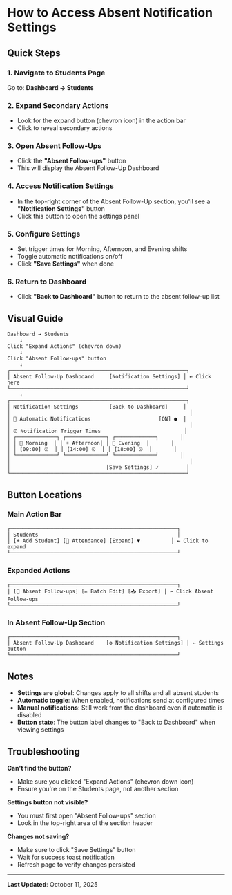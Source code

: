 # How to Access Absent Notification Settings

## Quick Steps

### 1. Navigate to Students Page
Go to: **Dashboard → Students**

### 2. Expand Secondary Actions
- Look for the expand button (chevron icon) in the action bar
- Click to reveal secondary actions

### 3. Open Absent Follow-Ups
- Click the **"Absent Follow-ups"** button
- This will display the Absent Follow-Up Dashboard

### 4. Access Notification Settings
- In the top-right corner of the Absent Follow-Up section, you'll see a **"Notification Settings"** button
- Click this button to open the settings panel

### 5. Configure Settings
- Set trigger times for Morning, Afternoon, and Evening shifts
- Toggle automatic notifications on/off
- Click **"Save Settings"** when done

### 6. Return to Dashboard
- Click **"Back to Dashboard"** button to return to the absent follow-up list

## Visual Guide

```
Dashboard → Students
    ↓
Click "Expand Actions" (chevron down)
    ↓
Click "Absent Follow-ups" button
    ↓
┌─────────────────────────────────────────────────────────┐
│ Absent Follow-Up Dashboard     [Notification Settings] │ ← Click here
└─────────────────────────────────────────────────────────┘
    ↓
┌─────────────────────────────────────────────────────────┐
│ Notification Settings          [Back to Dashboard]     │
│                                                          │
│ 🔔 Automatic Notifications                      [ON] ●  │
│                                                          │
│ ⏰ Notification Trigger Times                           │
│ ┌─────────────┐ ┌─────────────┐ ┌─────────────┐       │
│ │ 🌅 Morning  │ │ ☀️ Afternoon│ │ 🌙 Evening  │       │
│ │ [09:00] ⏰  │ │ [14:00] ⏰  │ │ [18:00] ⏰  │       │
│ └─────────────┘ └─────────────┘ └─────────────┘       │
│                                                          │
│                               [Save Settings] ✓         │
└─────────────────────────────────────────────────────────┘
```

## Button Locations

### Main Action Bar
```
┌──────────────────────────────────────────────────────┐
│ Students                                             │
│ [+ Add Student] [📱 Attendance] [Expand] ▼          │ ← Click to expand
└──────────────────────────────────────────────────────┘
```

### Expanded Actions
```
┌──────────────────────────────────────────────────────┐
│ [👥 Absent Follow-ups] [✏️ Batch Edit] [📥 Export] │ ← Click Absent Follow-ups
└──────────────────────────────────────────────────────┘
```

### In Absent Follow-Up Section
```
┌──────────────────────────────────────────────────────┐
│ Absent Follow-Up Dashboard    [⚙️ Notification Settings] │ ← Settings button
└──────────────────────────────────────────────────────┘
```

## Notes

- **Settings are global**: Changes apply to all shifts and all absent students
- **Automatic toggle**: When enabled, notifications send at configured times
- **Manual notifications**: Still work from the dashboard even if automatic is disabled
- **Button state**: The button label changes to "Back to Dashboard" when viewing settings

## Troubleshooting

**Can't find the button?**
- Make sure you clicked "Expand Actions" (chevron down icon)
- Ensure you're on the Students page, not another section

**Settings button not visible?**
- You must first open "Absent Follow-ups" section
- Look in the top-right area of the section header

**Changes not saving?**
- Make sure to click "Save Settings" button
- Wait for success toast notification
- Refresh page to verify changes persisted

---

**Last Updated**: October 11, 2025
